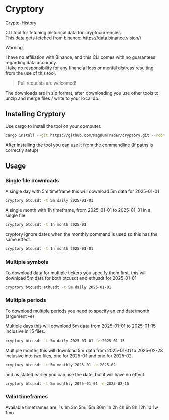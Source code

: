# Cryptory

Crypto-History

CLI tool for fetching historical data for cryptocurrencies.\
This data gets fetched from binance: https://data.binance.vision/\



> [!WARNING] 
> I have no affiliation with Binance, and this CLI comes with no guarantees regarding data accuracy.\
> I take no responsibility for any financial loss or mental distress resulting from the use of this tool.




> Pull requests are welcomed!



The downloads are in zip format, after downloading you use other tools to unzip and merge files / write to your local db.

## Installing Cryptory
Use cargo to install the tool on your computer.
```sh
cargo install --git https://github.com/MagnumTrader/cryptory.git --root <YOUR INSTALL PATH>
```
After installing the tool you can use it from the commandline (If paths is correctly setup)

## Usage

### Single file downloads
A single day with 5m timeframe
this will download 5m data for 2025-01-01
```sh
cryptory btcusdt -t 5m daily 2025-01-01
```

A single month with 1h timeframe, from 2025-01-01 to 2025-01-31 in a single file
```sh
cryptory btcusdt -t 1h month 2025-01
```
cryptory ignore dates when the monthly command is used so this has the same effect.
```sh
cryptory btcusdt -t 1h month 2025-01-01
```

### Multiple symbols

To download data for multiple tickers you specify them first.
this will download 5m data for both btcusdt and ethusdt for 2025-01-01
```sh
cryptory btcusdt ethusdt -t 5m daily 2025-01-01
```

### Multiple periods
To download multiple periods you need to specify an end date/month (argument -e)

Multiple days 
this will download 5m data from 2025-01-01 to 2025-01-15 inclusive in 15 files.
```sh
cryptory btcusdt -t 5m daily 2025-01-01 -e 2025-01-15
```

Multiple months
this will download 5m data from 2025-01-01 to 2025-02-28 inclusive into two files, one for 2025-01 and one for 2025-02.
```sh
cryptory btcusdt -t 5m monthly 2025-01 -e 2025-02
```
and as stated earlier you can use the date, but it will have no effect
```sh
cryptory btcusdt -t 5m monthly 2025-01-01 -e 2025-02-15
```
### Valid timeframes

Available timeframes are: 
1s 1m 3m 5m 15m 30m 1h 2h 4h 6h 8h 12h 1d 1w 1mo
